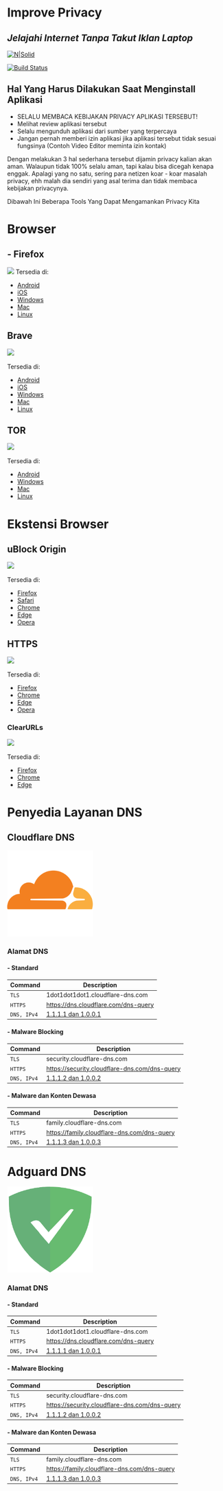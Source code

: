 
# Improve Privacy
## _Jelajahi Internet Tanpa Takut Iklan Laptop_

[![N|Solid](https://cldup.com/dTxpPi9lDf.thumb.png)](https://nodesource.com/products/nsolid)

[![Build Status](https://travis-ci.org/joemccann/dillinger.svg?branch=master)](https://travis-ci.org/joemccann/dillinger)

## Hal Yang Harus Dilakukan Saat Menginstall Aplikasi

- SELALU MEMBACA KEBIJAKAN PRIVACY APLIKASI TERSEBUT!
- Melihat review aplikasi tersebut
- Selalu mengunduh aplikasi dari sumber yang terpercaya
- Jangan pernah memberi izin aplikasi jika aplikasi tersebut tidak sesuai fungsinya (Contoh Video Editor meminta izin kontak)

Dengan melakukan 3 hal sederhana tersebut dijamin privacy kalian akan aman. Walaupun tidak 100% selalu aman, tapi kalau bisa dicegah kenapa enggak. Apalagi yang no satu, sering para netizen koar - koar masalah privacy, ehh malah dia sendiri yang asal terima dan tidak membaca kebijakan privacynya.

Dibawah Ini Beberapa Tools Yang Dapat Mengamankan Privacy Kita

# Browser
## - Firefox
![](https://upload.wikimedia.org/wikipedia/commons/6/66/Firefox_logo.png)
Tersedia di:
- [Android]()
- [iOS]()
- [Windows]()
- [Mac]()
- [Linux]()


## Brave
![](https://upload.wikimedia.org/wikipedia/commons/1/1e/Brave_icon_app.png)

Tersedia di:
- [Android]()
- [iOS]()
- [Windows]()
- [Mac]()
- [Linux]()

## TOR
![](https://upload.wikimedia.org/wikipedia/commons/c/c9/Tor_Browser_icon.svg)

Tersedia di:
- [Android]()
- [Windows]()
- [Mac]()
- [Linux]()

# Ekstensi Browser

## uBlock Origin
![](https://upload.wikimedia.org/wikipedia/commons/0/05/UBlock_Origin.svg)

Tersedia di:
- [Firefox]()
- [Safari]()
- [Chrome]()
- [Edge]()
- [Opera]()

## HTTPS
![](https://upload.wikimedia.org/wikipedia/commons/1/10/Https-everywhere-banner.png)

Tersedia di:
- [Firefox]()
- [Chrome]()
- [Edge]()
- [Opera]()

### ClearURLs
![](https://gitlab.com/uploads/-/system/group/avatar/8943985/clearurls.png)

Tersedia di:
- [Firefox]()
- [Chrome]()
- [Edge]()

# Penyedia Layanan DNS
## Cloudflare DNS
<img src="https://github.com/PutuRama/colab-project/blob/Shihoko/Improve%20Privacy/Cloudflare_Logo.png" width="200" height="200" />

### Alamat DNS
#### - Standard
| Command | Description |
| --- | --- |
| `TLS` | 1dot1dot1dot1.cloudflare-dns.com |
| `HTTPS` | https://dns.cloudflare.com/dns-query |
| `DNS, IPv4` | [1.1.1.1 dan 1.0.0.1]() |

#### - Malware Blocking
| Command | Description |
| --- | --- |
| `TLS` | security.cloudflare-dns.com |
| `HTTPS` |  https://security.cloudflare-dns.com/dns-query |
| `DNS, IPv4` | [1.1.1.2 dan 1.0.0.2]() |

#### - Malware dan Konten Dewasa
| Command | Description |
| --- | --- |
| `TLS` | family.cloudflare-dns.com |
| `HTTPS` |  https://family.cloudflare-dns.com/dns-query |
| `DNS, IPv4` | [1.1.1.3 dan 1.0.0.3]() |

# Adguard DNS
<img src="https://github.com/PutuRama/colab-project/blob/Shihoko/Improve%20Privacy/Logo/AdGuard_Logo.png" width="200" height="200" />

### Alamat DNS
#### - Standard
| Command | Description |
| --- | --- |
| `TLS` | 1dot1dot1dot1.cloudflare-dns.com |
| `HTTPS` | https://dns.cloudflare.com/dns-query |
| `DNS, IPv4` | [1.1.1.1 dan 1.0.0.1]() |

#### - Malware Blocking
| Command | Description |
| --- | --- |
| `TLS` | security.cloudflare-dns.com |
| `HTTPS` |  https://security.cloudflare-dns.com/dns-query |
| `DNS, IPv4` | [1.1.1.2 dan 1.0.0.2]() |

#### - Malware dan Konten Dewasa
| Command | Description |
| --- | --- |
| `TLS` | family.cloudflare-dns.com |
| `HTTPS` |  https://family.cloudflare-dns.com/dns-query |
| `DNS, IPv4` | [1.1.1.3 dan 1.0.0.3]() |
